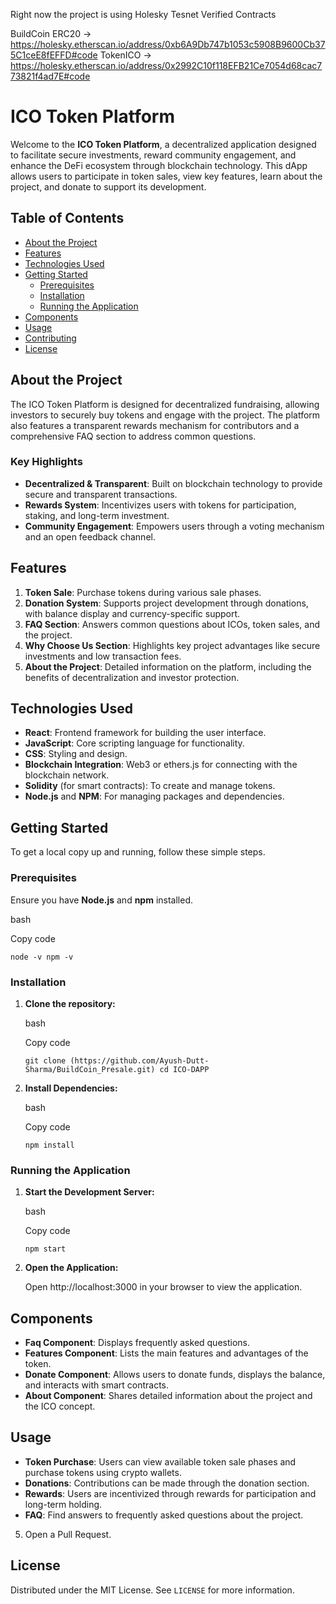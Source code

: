 Right now the project is using Holesky Tesnet
Verified Contracts 

BuildCoin ERC20 -> https://holesky.etherscan.io/address/0xb6A9Db747b1053c5908B9600Cb375C1ceE8fEFFD#code
TokenICO -> https://holesky.etherscan.io/address/0x2992C10f118EFB21Ce7054d68cac773821f4ad7E#code

ICO Token Platform
==================

Welcome to the **ICO Token Platform**, a decentralized application designed to facilitate secure investments, reward community engagement, and enhance the DeFi ecosystem through blockchain technology. This dApp allows users to participate in token sales, view key features, learn about the project, and donate to support its development.

Table of Contents
-----------------

-   [About the Project](#about-the-project)
-   [Features](#features)
-   [Technologies Used](#technologies-used)
-   [Getting Started](#getting-started)
    -   [Prerequisites](#prerequisites)
    -   [Installation](#installation)
    -   [Running the Application](#running-the-application)
-   [Components](#components)
-   [Usage](#usage)
-   [Contributing](#contributing)
-   [License](#license)

About the Project
-----------------

The ICO Token Platform is designed for decentralized fundraising, allowing investors to securely buy tokens and engage with the project. The platform also features a transparent rewards mechanism for contributors and a comprehensive FAQ section to address common questions.

### Key Highlights

-   **Decentralized & Transparent**: Built on blockchain technology to provide secure and transparent transactions.
-   **Rewards System**: Incentivizes users with tokens for participation, staking, and long-term investment.
-   **Community Engagement**: Empowers users through a voting mechanism and an open feedback channel.

Features
--------

1.  **Token Sale**: Purchase tokens during various sale phases.
2.  **Donation System**: Supports project development through donations, with balance display and currency-specific support.
3.  **FAQ Section**: Answers common questions about ICOs, token sales, and the project.
4.  **Why Choose Us Section**: Highlights key project advantages like secure investments and low transaction fees.
5.  **About the Project**: Detailed information on the platform, including the benefits of decentralization and investor protection.

Technologies Used
-----------------

-   **React**: Frontend framework for building the user interface.
-   **JavaScript**: Core scripting language for functionality.
-   **CSS**: Styling and design.
-   **Blockchain Integration**: Web3 or ethers.js for connecting with the blockchain network.
-   **Solidity** (for smart contracts): To create and manage tokens.
-   **Node.js** and **NPM**: For managing packages and dependencies.

Getting Started
---------------

To get a local copy up and running, follow these simple steps.

### Prerequisites

Ensure you have **Node.js** and **npm** installed.

bash

Copy code

`node -v
npm -v`

### Installation

1.  **Clone the repository:**

    bash

    Copy code

    `git clone (https://github.com/Ayush-Dutt-Sharma/BuildCoin_Presale.git)
    cd ICO-DAPP`

2.  **Install Dependencies:**

    bash

    Copy code

    `npm install`

### Running the Application

1.  **Start the Development Server:**

    bash

    Copy code

    `npm start`

2.  **Open the Application:**

    Open http://localhost:3000 in your browser to view the application.

Components
----------

-   **Faq Component**: Displays frequently asked questions.
-   **Features Component**: Lists the main features and advantages of the token.
-   **Donate Component**: Allows users to donate funds, displays the balance, and interacts with smart contracts.
-   **About Component**: Shares detailed information about the project and the ICO concept.

Usage
-----

-   **Token Purchase**: Users can view available token sale phases and purchase tokens using crypto wallets.
-   **Donations**: Contributions can be made through the donation section.
-   **Rewards**: Users are incentivized through rewards for participation and long-term holding.
-   **FAQ**: Find answers to frequently asked questions about the project.

5.  Open a Pull Request.

License
-------

Distributed under the MIT License. See `LICENSE` for more information.
